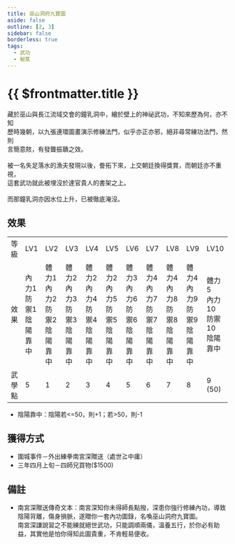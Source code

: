 ```yaml
---
title: 巫山洞府九寶圖
aside: false
outline: [2, 3]
sidebar: false
borderless: true
tags:
  - 武功
  - 秘笈
---
```


# {{ $frontmatter.title }}

<BookItemIcon :size="`medium`" :needLink="false" :no="7007"></BookItemIcon>

藏於巫山與長江流域交會的鐘乳洞中，繪於壁上的神祕武功，不知來歷為何，亦不知<br>
歷時幾朝，以九張連環圖畫演示修練法門，似乎亦正亦邪，絕非尋常練功法門，然則<br>言簡意賅，有發聾振聵之效。
<br><br>
被一名失足落水的漁夫發現以後，誊拓下來，上交朝廷換得獎賞，而朝廷亦不重視，<br>
這套武功就此被埋沒於達官貴人的書架之上。
<br><br>
而那鐘乳洞亦因水位上升，已被徹底淹沒。
<br clear="all" />

## 效果

<table>
    <tr>
        <td>等級</td>
        <td>LV1</td>
        <td>LV2</td>
        <td>LV3</td>
        <td>LV4</td>
        <td>LV5</td>
        <td>LV6</td>
        <td>LV7</td>
        <td>LV8</td>
        <td>LV9</td>
        <td>LV10</td>
    </tr>
    <tr>
        <td>效果</td>
        <td>內力1<br>防禦1<br>陰陽靠中</td>
        <td>體力1<br>內力2<br>防禦2<br>陰陽靠中</td>
        <td>體力2<br>內力3<br>防禦3<br>陰陽靠中</td>
        <td>體力2<br>內力4<br>防禦4<br>陰陽靠中</td>
        <td>體力2<br>內力5<br>防禦5<br>陰陽靠中</td>
        <td>體力3<br>內力6<br>防禦6<br>陰陽靠中</td>
        <td>體力4<br>內力7<br>防禦7<br>陰陽靠中</td>
        <td>體力4<br>內力8<br>防禦8<br>陰陽靠中</td>
        <td>體力4<br>內力9<br>防禦9<br>陰陽靠中</td>
        <td>體力5<br>內力10<br>防禦10<br>陰陽靠中</td>
    </tr>
    <tr>
        <td>武學點</td>
        <td>5</td>
        <td>1</td>
        <td>2</td>
        <td>3</td>
        <td>4</td>
        <td>5</td>
        <td>6</td>
        <td>7</td>
        <td>8</td>
        <td>9 (50)</td>
    </tr>
</table>

- 陰陽靠中：陰陽若<=50，則+1；若>50，則-1

## 獲得方式

- 圍城事件－外出練拳南宮深贈送（處世≧中庸）
- 三年四月上旬－四師兄買物($1500)

## 備註

- 南宮深贈送傳奇文本：南宮深知你未得師長點撥，深患你強行修練內功，導致陰陽背離，傷身損脈，遂贈你一套內功圖錄，名喚巫山洞府九寶圖。<br>南宮深謙說習之不能練就絕世武功，只能調順兩儀，溫養五行，於你必有助益，其實他是怕你得知此圖貴重，不肯輕易便收。
